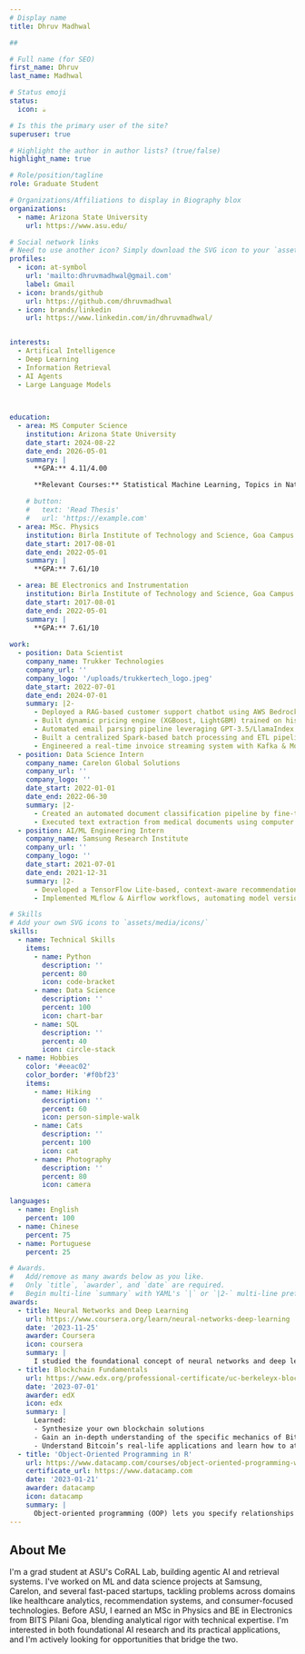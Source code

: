 ```yaml
---
# Display name
title: Dhruv Madhwal

##

# Full name (for SEO)
first_name: Dhruv
last_name: Madhwal

# Status emoji
status:
  icon: ☕️

# Is this the primary user of the site?
superuser: true

# Highlight the author in author lists? (true/false)
highlight_name: true

# Role/position/tagline
role: Graduate Student

# Organizations/Affiliations to display in Biography blox
organizations:
  - name: Arizona State University
    url: https://www.asu.edu/

# Social network links
# Need to use another icon? Simply download the SVG icon to your `assets/media/icons/` folder.
profiles:
  - icon: at-symbol
    url: 'mailto:dhruvmadhwal@gmail.com'
    label: Gmail
  - icon: brands/github
    url: https://github.com/dhruvmadhwal
  - icon: brands/linkedin
    url: https://www.linkedin.com/in/dhruvmadhwal/


interests:
  - Artifical Intelligence
  - Deep Learning 
  - Information Retrieval
  - AI Agents
  - Large Language Models

  

education:
  - area: MS Computer Science
    institution: Arizona State University
    date_start: 2024-08-22
    date_end: 2026-05-01
    summary: |
      **GPA:** 4.11/4.00

      **Relevant Courses:** Statistical Machine Learning, Topics in Natural Language Processing, Data Intensive Systems for Machine Learning, Knowledge Representation and Reasoning, Cloud Computing
      
    # button:
    #   text: 'Read Thesis'
    #   url: 'https://example.com'
  - area: MSc. Physics
    institution: Birla Institute of Technology and Science, Goa Campus
    date_start: 2017-08-01
    date_end: 2022-05-01
    summary: |
      **GPA:** 7.61/10

  - area: BE Electronics and Instrumentation
    institution: Birla Institute of Technology and Science, Goa Campus
    date_start: 2017-08-01
    date_end: 2022-05-01
    summary: |
      **GPA:** 7.61/10
  
work:
  - position: Data Scientist
    company_name: Trukker Technologies
    company_url: ''
    company_logo: '/uploads/trukkertech_logo.jpeg'
    date_start: 2022-07-01
    date_end: 2024-07-01
    summary: |2-
      - Deployed a RAG-based customer support chatbot using AWS Bedrock, Pinecone, and AWS Lex, delivering instant query resolution (orders, billing, tickets) and reducing support volume by ~22%.
      - Built dynamic pricing engine (XGBoost, LightGBM) trained on historical shipping data and external signals (fuel, demand etc.). Backtesting revealed ~12% improvement in quote acceptance.
      - Automated email parsing pipeline leveraging GPT-3.5/LlamaIndex for structured data extraction from 4K+ monthly emails, achieving 96% extraction accuracy, reducing manual data entry by ~30%.
      - Built a centralized Spark-based batch processing and ETL pipeline, consolidating data from Kafka, REST APIs, and databases into Redshift, reducing duplication by ~53%.
      - Engineered a real-time invoice streaming system with Kafka & MongoDB Change Streams to sync financial data across multiple systems, lowering sync errors by ~12%.
  - position: Data Science Intern
    company_name: Carelon Global Solutions
    company_url: ''
    company_logo: ''
    date_start: 2022-01-01
    date_end: 2022-06-30
    summary: |2-
      - Created an automated document classification pipeline by fine-tuning BioBERT on patient medical records, enabling the approval or rejection of prior authorization (PA) requests with 96% accuracy.
      - Executed text extraction from medical documents using computer vision with OpenCV and PyTesseract, achieving 98% OCR accuracy.
  - position: AI/ML Engineering Intern
    company_name: Samsung Research Institute
    company_url: ''
    company_logo: ''
    date_start: 2021-07-01
    date_end: 2021-12-31
    summary: |2-
      - Developed a TensorFlow Lite-based, context-aware recommendation system for Samsung app functionalities, leveraging user interactions and Bixby data to enhance personalization, achieving a 71% Hit Rate@5.
      - Implemented MLflow & Airflow workflows, automating model versioning, deployment, and monitoring across multiple ML projects, enhancing efficiency and traceability.

# Skills
# Add your own SVG icons to `assets/media/icons/`
skills:
  - name: Technical Skills
    items:
      - name: Python
        description: ''
        percent: 80
        icon: code-bracket
      - name: Data Science
        description: ''
        percent: 100
        icon: chart-bar
      - name: SQL
        description: ''
        percent: 40
        icon: circle-stack
  - name: Hobbies
    color: '#eeac02'
    color_border: '#f0bf23'
    items:
      - name: Hiking
        description: ''
        percent: 60
        icon: person-simple-walk
      - name: Cats
        description: ''
        percent: 100
        icon: cat
      - name: Photography
        description: ''
        percent: 80
        icon: camera

languages:
  - name: English
    percent: 100
  - name: Chinese
    percent: 75
  - name: Portuguese
    percent: 25

# Awards.
#   Add/remove as many awards below as you like.
#   Only `title`, `awarder`, and `date` are required.
#   Begin multi-line `summary` with YAML's `|` or `|2-` multi-line prefix and indent 2 spaces below.
awards:
  - title: Neural Networks and Deep Learning
    url: https://www.coursera.org/learn/neural-networks-deep-learning
    date: '2023-11-25'
    awarder: Coursera
    icon: coursera
    summary: |
      I studied the foundational concept of neural networks and deep learning. By the end, I was familiar with the significant technological trends driving the rise of deep learning; build, train, and apply fully connected deep neural networks; implement efficient (vectorized) neural networks; identify key parameters in a neural network’s architecture; and apply deep learning to your own applications.
  - title: Blockchain Fundamentals
    url: https://www.edx.org/professional-certificate/uc-berkeleyx-blockchain-fundamentals
    date: '2023-07-01'
    awarder: edX
    icon: edx
    summary: |
      Learned:
      - Synthesize your own blockchain solutions
      - Gain an in-depth understanding of the specific mechanics of Bitcoin
      - Understand Bitcoin’s real-life applications and learn how to attack and destroy Bitcoin, Ethereum, smart contracts and Dapps, and alternatives to Bitcoin’s Proof-of-Work consensus algorithm
  - title: 'Object-Oriented Programming in R'
    url: https://www.datacamp.com/courses/object-oriented-programming-with-s3-and-r6-in-r
    certificate_url: https://www.datacamp.com
    date: '2023-01-21'
    awarder: datacamp
    icon: datacamp
    summary: |
      Object-oriented programming (OOP) lets you specify relationships between functions and the objects that they can act on, helping you manage complexity in your code. This is an intermediate level course, providing an introduction to OOP, using the S3 and R6 systems. S3 is a great day-to-day R programming tool that simplifies some of the functions that you write. R6 is especially useful for industry-specific analyses, working with web APIs, and building GUIs.
---
```



## About Me
I'm a grad student at ASU's CoRAL Lab, building agentic AI and retrieval systems. I've worked on ML and data science projects at Samsung, Carelon, and several fast-paced startups, tackling problems across domains like healthcare analytics, recommendation systems, and consumer-focused technologies. Before ASU, I earned an MSc in Physics and BE in Electronics from BITS Pilani Goa, blending analytical rigor with technical expertise. I'm interested in both foundational AI research and its practical applications, and I'm actively looking for opportunities that bridge the two.









